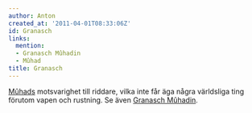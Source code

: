 ```yaml
---
author: Anton
created_at: '2011-04-01T08:33:06Z'
id: Granasch
links:
  mention:
  - Granasch Mûhadin
  - Mûhad
title: Granasch
---
```


[Mûhads] motsvarighet till riddare, vilka inte får äga några världsliga ting förutom vapen och
rustning. Se även [Granasch Mûhadin].

  [Mûhads]: Mûhad
  [Granasch Mûhadin]: Granasch_Mûhadin
